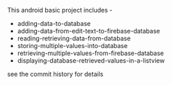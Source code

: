 This android basic project includes - 

* adding-data-to-database
* adding-data-from-edit-text-to-firebase-database
* reading-retrieving-data-from-database
* storing-multiple-values-into-database
* retrieving-multiple-values-from-firebase-database
* displaying-database-retrieved-values-in-a-listview

see the commit history for details



